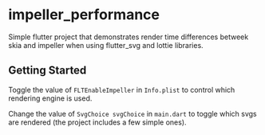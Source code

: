 # impeller_performance

Simple flutter project that demonstrates render time differences betweek skia and impeller when using flutter_svg and lottie libraries.

## Getting Started

Toggle the value of `FLTEnableImpeller` in `Info.plist` to control which rendering engine is used.

Change the value of `SvgChoice svgChoice` in `main.dart` to toggle which svgs are rendered (the project includes a few simple ones). 
